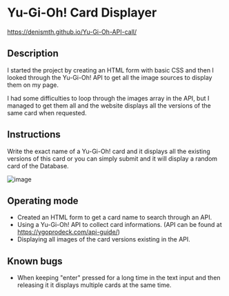 # Yu-Gi-Oh! Card Displayer

https://denismth.github.io/Yu-Gi-Oh-API-call/

## Description

I started the project by creating an HTML form with basic CSS and then I looked through the Yu-Gi-Oh! API to get all the image sources to display them on my page.

I had some difficulties to loop through the images array in the API, but I managed to get them all and the website displays all the versions of the same card when requested.

## Instructions 

Write the exact name of a Yu-Gi-Oh! card and it displays all the existing versions of this card or you can simply submit and it will display a random card of the Database.

![image](https://github.com/DenisMth/async/assets/151639749/d352b05e-0a2e-477c-ba3a-ea1200f24bf2)


## Operating mode

- Created an HTML form to get a card name to search through an API.
- Using a Yu-Gi-Oh! API to collect card informations. (API can be found at https://ygoprodeck.com/api-guide/)
- Displaying all images of the card versions existing in the API.

## Known bugs

- When keeping "enter" pressed for a long time in the text input and then releasing it it displays multiple cards at the same time.
